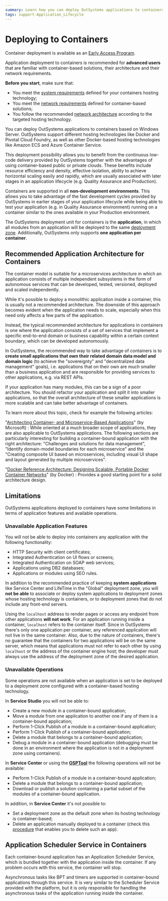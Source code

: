 ```yaml
---
summary: Learn how you can deploy OutSystems applications to containers (for advanced users).
tags: support-Application_Lifecycle
---
```


# Deploying to Containers

<div class="warning" markdown="1">

Container deployment is available as an [Early Access Program](<https://www.outsystems.com/goto/technical-preview>).

Application deployment to containers is recommended for **advanced users** that are familiar with container-based solutions, their architecture and their network requirements.

</div>

<div class="info" markdown="1">

**Before you start**, make sure that:

* You meet the [system requirements](<https://success.outsystems.com/Support/Archive/11/OutSystems_Platform_system_requirements#Containers_considerations>) defined for your containers hosting technology;
* You meet the [network requirements](<https://success.outsystems.com/Support/Archive/11/OutSystems_network_requirements#Containers_considerations>) defined for container-based solutions;
* You follow the recommended [network architecture](<architecture.md>) according to the targeted hosting technology.

</div>

You can deploy OutSystems applications to containers based on Windows Server. OutSystems support different hosting technologies like Docker and Pivotal Cloud Foundry, as well as other Docker-based hosting technologies like Amazon ECS and Azure Container Service.

This deployment possibility allows you to benefit from the continuous low-code delivery provided by OutSystems together with the advantages of using container-based public or private clouds. These benefits include resource efficiency and density, effective isolation, ability to achieve horizontal scaling easily and rapidly, which are usually associated with later stages in an application lifecycle (e.g. Quality Assurance and Production). 

Containers are supported in all **non-development environments**. This allows you to take advantage of the fast development cycles provided by OutSystems in earlier stages of your application lifecycle while being able to test your application (e.g. in Quality Assurance environment) running on a container similar to the ones available in your Production environment.

The OutSystems deployment unit for containers is the **application**, in which all modules from an application will be deployed to the same [deployment zone](<app-run.md#create-and-configure-a-containers-deployment-zone>). Additionally, OutSystems only supports **one application per container**.


## Recommended Application Architecture for Containers

The container model is suitable for a microservices architecture in which an application consists of multiple independent subsystems in the form of autonomous services that can be developed, tested, versioned, deployed and scaled independently.

While it's possible to deploy a monolithic application inside a container, this is usually not a recommended architecture. The downside of this approach becomes evident when the application needs to scale, especially when this need only affects a few parts of the application.

Instead, the typical recommended architecture for applications in containers is one where the application consists of a set of services that implement a specific end-to-end domain or business capability within a certain context boundary, which can be developed autonomously. 

In OutSystems, the recommended way to take advantage of containers is to **create small applications that own their related domain data model and domain logic** (to achieve the "sovereignty" and "decentralized data management" goals), i.e. applications that on their own are much smaller than a business application and are responsible for providing services to other applications, e.g. via REST APIs.

If your application has many modules, this can be a sign of a poor architecture. You should refactor your application and split it into smaller applications, so that the overall architecture of these smaller applications is more scalable and can take better advantage of containers.

To learn more about this topic, check for example the following articles:

"[Architecting Container- and Microservice-Based Applications](<https://docs.microsoft.com/en-us/dotnet/standard/microservices-architecture/architect-microservice-container-applications/>)" (by Microsoft)
:   While oriented at a much broader scope of applications, they are also applicable to OutSystems applications. The following sections are particularly interesting for building a container-bound application with the right architecture: "Challenges and solutions for data management", "Identify domain-model boundaries for each microservice" and the "Creating composite UI based on microservices, including visual UI shape and layout generated by multiple microservices".

"[Docker Reference Architecture: Designing Scalable, Portable Docker Container Networks](<https://success.docker.com/article/networking>)" (by Docker)
:   Provides a good starting point for a solid architecture design.


## Limitations

OutSystems applications deployed to containers have some limitations in terms of application features and available operations.

### Unavailable Application Features

You will not be able to deploy into containers any application with the following functionality:

* HTTP Security with client certificates;
* Integrated Authentication on UI flows or screens;
* Integrated Authentication on SOAP web services;
* Applications using DB2 databases;
* Applications or modules using SEO rules.

In addition to the recommended practice of keeping **system applications** like Service Center and LifeTime in the "Global" deployment zone, you will **not be able** to associate or deploy system applications to deployment zones whose hosting technology is containers, or to deployment zones that do not include any front-end servers.

Using the `localhost` address to render pages or access any endpoint from other applications **will not work**. For an application running inside a container, `localhost` refers to the container itself. Since in OutSystems there's only  one application per container, any referenced application will not live in the same container. Also, due to the nature of containers, there's no guarantee that the containers for two applications will be on the same server, which means that applications must not refer to each other by using `localhost` or the address of the container engine host; the  developer must always use the address of the deployment zone of the desired application.

### Unavailable Operations

Some operations are not available when an application is set to be deployed to a deployment zone configured with a container-based hosting technology.

In **Service Studio** you will not be able to:

* Create a new module in a container-bound application;
* Move a module from one application to another one if any of them is a container-bound application;
* Perform 1-Click Publish of a module in a container-bound application;
* Perform 1-Click Publish of a container-bound application;
* Delete a module that belongs to a container-bound application;
* Debug a module in a container-bound application (debugging must be done in an environment where the application is not in a deployment zone using containers).

In **Service Center** or using the [**OSPTool**](<https://success.outsystems.com/Support/Enterprise_Customers/Installation/Unattended_Installation_and_Upgrade/Solution_Pack_Tool_(OSPTool)_Command_Line_Reference>) the following operations will not be available:

* Perform 1-Click Publish of a module in a container-bound application;
* Delete a module that belongs to a container-bound application;
* Download or publish a solution containing a partial subset of the modules of a container-bound application.

In addition, in **Service Center** it's not possible to:

* Set a deployment zone as the default zone when its hosting technology is container-based;
* Delete an application manually deployed to a container (check this [procedure](https://success.outsystems.com/Support/Enterprise_Customers/Maintenance_and_Operations/Deleting_an_application_that_is_manually_deployed_to_a_container) that enables you to delete such an app).

## Application Scheduler Service in Containers

Each container-bound application has an Application Scheduler Service, which is bundled together with the application inside the container. If any problem occurs with this service, the container will stop.

Asynchronous tasks like BPT and timers are supported in container-bound applications through this service. It is very similar to the Scheduler Service provided with the platform, but it is only responsible for handling the asynchronous tasks of the application running inside the container.
